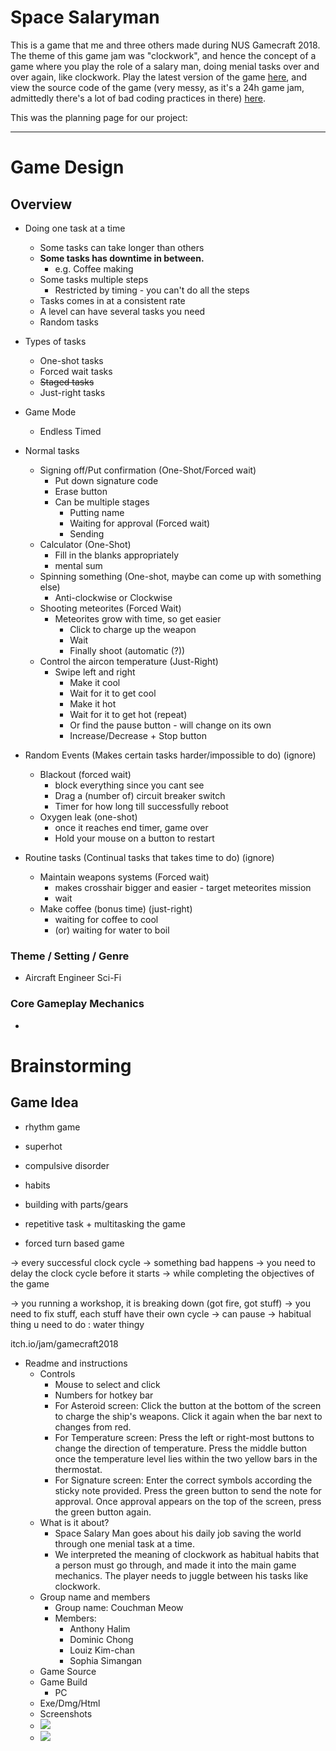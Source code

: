 # Space Salaryman
This is a game that me and three others made during NUS Gamecraft 2018. The theme of this game jam was "clockwork", and hence the concept of a game where you play the role of a salary man, doing menial tasks over and over again, like clockwork. Play the latest version of the game [here](https://zioul123.github.io/SpaceSalaryManHosting/Submission/), and view the source code of the game (very messy, as it's a 24h game jam, admittedly there's a lot of bad coding practices in there) [here](https://github.com/SusterDrifter/gamejam-2018/).

This was the planning page for our project:

______
# Game Design
## Overview
- Doing one task at a time
    - Some tasks can take longer than others
    - **Some tasks has downtime in between.**
        - e.g. Coffee making
    - Some tasks multiple steps
        - Restricted by timing - you can't do all the steps
    - Tasks comes in at a consistent rate
    - A level can have several tasks you need
    - Random tasks

- Types of tasks
    - One-shot tasks
    - Forced wait tasks
    - ~~Staged tasks~~
    - Just-right tasks

- Game Mode
    - Endless Timed

- Normal tasks
    - Signing off/Put confirmation (One-Shot/Forced wait)
        - Put down signature code
        - Erase button
        - Can be multiple stages
            - Putting name
            - Waiting for approval (Forced wait)
            - Sending
    - Calculator (One-Shot)
        - Fill in the blanks appropriately
        - mental sum
    - Spinning something (One-shot, maybe can come up with something else)
        - Anti-clockwise or Clockwise
    - Shooting meteorites (Forced Wait)
        - Meteorites grow with time, so get easier
            - Click to charge up the weapon
            - Wait
            - Finally shoot (automatic (?))
    - Control the aircon temperature (Just-Right)
        - Swipe left and right
            - Make it cool
            - Wait for it to get cool
            - Make it hot
            - Wait for it to get hot (repeat)
            - Or find the pause button - will change on its own
            - Increase/Decrease + Stop button 

- Random Events (Makes certain tasks harder/impossible to do) (ignore)
    - Blackout (forced wait)
        - block everything since you cant see
        - Drag a (number of) circuit breaker switch
        - Timer for how long till successfully reboot
    - Oxygen leak (one-shot)
        - once it reaches end timer, game over
        - Hold your mouse on a button to restart

- Routine tasks (Continual tasks that takes time to do) (ignore)
    - Maintain weapons systems (Forced wait)
        - makes crosshair bigger and easier - target meteorites mission
        - wait
    - Make coffee (bonus time) (just-right)
        - waiting for coffee to cool
        - (or) waiting for water to boil

### Theme / Setting / Genre

- Aircraft Engineer Sci-Fi

### Core Gameplay Mechanics

-

# Brainstorming
## Game Idea

- rhythm game
- superhot
- compulsive disorder
- habits
- building with parts/gears

- repetitive task + multitasking the game
- forced turn based game
 
-> every successful clock cycle -> something bad happens
-> you need to delay the clock cycle before it starts
-> while completing the objectives of the game

-> you running a workshop, it is breaking down (got fire, got stuff)
-> you need to fix stuff, each stuff have their own cycle
-> can pause 
-> habitual thing u need to do : water thingy 

itch.io/jam/gamecraft2018

- Readme and instructions
    - Controls
        - Mouse to select and click
        - Numbers for hotkey bar
        - For Asteroid screen: Click the button at the bottom of the screen to charge the ship's weapons. Click it again when the bar next to changes from red.
        - For Temperature screen: Press the left or right-most buttons to change the direction of temperature. Press the middle button once the temperature level lies within the two yellow bars in the thermostat.
        - For Signature screen: Enter the correct symbols according the sticky note provided. Press the green button to send the note for approval. Once approval appears on the top of the screen, press the green button again.
    - What is it about?
        - Space Salary Man goes about his daily job saving the world through one menial task at a time.
        - We interpreted the meaning of clockwork as habitual habits that a person must go through, and made it into the main game mechanics. The player needs to juggle between his tasks like clockwork.
    - Group name and members
        - Group name: Couchman Meow
        - Members:
            - Anthony Halim
            - Dominic Chong
            - Louiz Kim-chan 
            - Sophia Simangan
    - Game Source
    - Game Build
        - PC
    - Exe/Dmg/Html
    - Screenshots
    - ![](https://i.imgur.com/Xe2uXIY.jpg)
    - ![](https://i.imgur.com/tcieHlR.png)





